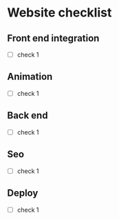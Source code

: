 # Website checklist

## Front end integration

- [ ] check 1

## Animation

- [ ] check 1

## Back end

- [ ] check 1

## Seo

- [ ] check 1

## Deploy

- [ ] check 1
